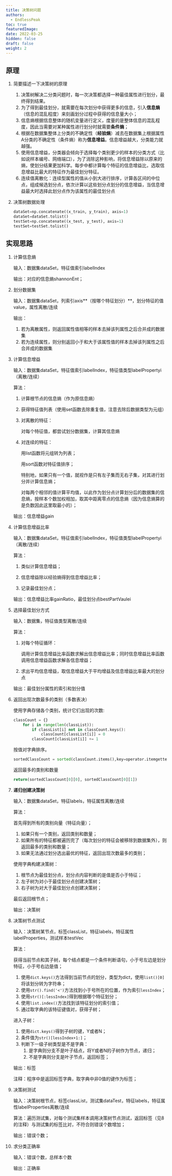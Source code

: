 ```yaml
---
title: 决策树问题
authors:
  - EndlessPeak
toc: true
featuredImage: 
date: 2022-03-25
hidden: false
draft: false
weight: 2
---
```


## 原理

1. 简要描述一下决策树的原理

   1. 决策树解决二分类问题时，每一次决策都选择一种最佳属性进行划分，最终得到结果。
   2. 为了得到最佳划分，就需要在每次划分中获得更多的信息，引入**信息熵**（信息的混乱程度）来刻画划分过程中获得的信息量大小；
   3. 信息熵根据信息整体的随机变量进行定义，度量的是整体信息的混乱程度，因此当需要对某种属性进行划分时就需要**条件熵**；
   4. 根据在数据集整体上分类的不确定性（**经验熵**）减去在数据集上根据属性A分类的不确定性（条件熵）称为**信息增益**。信息增益越大，分类能力就越强。
   5. 使用信息增益，分类器会倾向于选择每个类别更少的样本的分类方式（比如说样本编号、网络端口），为了消除这种影响，将信息增益除以原来的熵，使划分结果更加科学。每步中都计算每个特征的信息增益比，选取信息增益比最大的特征作为最佳划分特征。
   6. 连续值离散化：连续型属性的值从小到大进行排序，计算各区间的中位点，组成候选划分点，依次计算以这些划分点划分的信息增益，当信息增益最大时选择此划分点作为该属性的最佳划分点

2. 决策树数据处理

   ```python
   dataSet=np.concatenate((x_train, y_train), axis=1)
   dataSet=dataSet.tolist()
   testSet=np.concatenate((x_test, y_test), axis=1)
   testSet=testSet.tolist()
   ```

## 实现思路

1. 计算信息熵

   输入：数据集dataSet，特征值索引labelIndex

   输出：对应的信息熵shannonEnt；

2. 划分数据集

   输入：数据集dataSet，列索引axis**（按哪个特征划分）**，划分特征的值value，属性离散/连续

   输出：

   1. 若为离散属性，则返回属性值相等的样本去掉该列属性之后合并成的数据集
   2. 若为连续属性，则分别返回小于和大于该属性值的样本去掉该列属性之后合并成的数据集

3. 计算信息增益

   输入：数据集dataSet，特征值索引labelIndex，特征值类型labelPropertyi（离散/连续）

   算法：

   1. 计算根节点的信息熵（作为原信息熵）

   2. 获得特征值列表（使用set函数去除重复值，注意去除后数据类型为元组）

   3. 对离散的特征：

      对每个特征值，都尝试划分数据集，计算其信息熵

   4. 对连续的特征：

      用list函数将元组转为列表；

      用sort函数对特征值排序；

      特别地，如果只有一个值，就视作是只有左子集而无右子集，对其进行划分并计算信息熵；

      对每两个相邻的值计算平均值，以此作为划分点计算划分后的数据集的信息熵，按样本个数加权相加，取其中距离零点的信息熵（因为信息熵算的是负数因此这里取最小的）；

   输出：信息增益gain

4. 计算信息增益比率

   输入：数据集dataSet，特征值索引labelIndex，特征值类型labelPropertyi（离散/连续）

   算法：

   1. 类似计算信息增益；
   2. 信息增益除以经验熵得到信息增益比率；

   3. 记录最佳划分点；

   输出：信息增益比率gainRatio，最佳划分点bestPartVaulei

5. 选择最佳划分方式

   输入：数据集，特征值类型离散/连续

   算法：

   1. 对每个特征循环：

      调用计算信息增益比率函数求解出信息增益比率；同时信息增益比率函数调用信息增益函数求解各信息增益；

   2. 求出平均信息增益，取信息增益大于平均增益及信息增益比率最大的划分点

   输出：最佳划分属性的索引和划分值

6. 返回出现次数最多的类别（多数表决）

   使用字典存储各个类别，统计它们出现的次数:

   ```python
   classCount = {}
       for i in range(len(classList)):
           if classList[i] not in classCount.keys():
               classCount[classList[i]] = 0
           classCount[classList[i]] += 1
   ```

   按值对字典排序。

   ```python
   sortedClassCount = sorted(classCount.items(),key=operator.itemgetter(1), reverse=True)
   ```

   返回最多的类别和数量

   ```python
   return(sortedClassCount[0][0], sortedClassCount[0][1])
   ```

7. **递归创建决策树**

   输入：数据集dataSet，特征labels，特征属性离散/连续

   算法：

   首先得到所有的类别向量（特征向量）；

   1. 如果只有一个类别，返回类别和数量；
   2. 如果所有的特征都被遍历完了（每次划分的特征会被移除到数据集外），则返回最多的类别和数量；
   3. 如果无法通过划分选出最优的特征，返回出现次数最多的类别；

   使用字典构建决策树：

   1. 根节点为最佳划分点，划分点内容判断的是值是否小于特征；
   2. 左子树为对小于最佳划分点创建决策树；
   3. 右子树为对大于最佳划分点创建决策树；

   最后返回根节点；

   输出：决策树

8. 决策树节点测试

   输入：决策树某节点，标签classList，特征labels，特征属性labelProperties，测试样本testVec

   算法：

   获得当前节点和其子树，每个结点都是一个条件判断语句，小于号左边是划分特征，小于号右边是值；

   1. 使用`dict.keys()`方法得到当前节点的划分，类型为dict，使用`list()[0]`将该划分转为字符串；
   2. 使用`str().find('<')`方法找到小于号所在的位置，作为索引`lessIndex`；
   3. 使用`str()[:lessIndex]`得到根据哪个特征划分；
   4. 使用`list.index()`方法找到该特征划分的索引值；
   5. 通过取字典的该特征键值对，获得子树；

   进入子树：

   1. 使用`dict.keys()`得到子树的键，Y或者N；
   2. 条件值为`str()[lessIndex+1:]`；
   3. 判断下一级子树类型是不是字典：
      1. 是字典则分支不是叶子结点，将Y或者N的子树作为节点，递归；
      2. 不是字典则分支是叶子节点，返回标签；

   输出：标签

   注释：程序中是返回标签字典，取字典中非0值的键作为标签；

9. 决策树测试

   输入：决策树根节点，标签classList，测试集dataTest，特征labels，特征属性labelProperties离散/连续

   算法：遍历测试集，对每个测试集样本调用决策树节点测试，返回标签（见8的注释）与测试集的标签比对，不符合则错误个数增加；

   输出：错误个数；

10. 求分类正确率

    输入：错误个数，总样本个数

    输出：正确率

 
